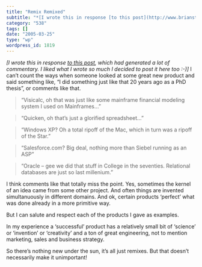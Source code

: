 ```yaml
---
title: "Remix Remixed"
subtitle: "*[I wrote this in response [to this post](http://www.brianstorms.com/archives/000555.html), which ha..."
category: "538"
tags: []
date: "2005-03-25"
type: "wp"
wordpress_id: 1819
---
```

*[I wrote this in response [to this post](http://www.brianstorms.com/archives/000555.html), which had generated a lot of commentary. I liked what I wrote so much I decided to post it here too :-)]*
I can’t count the ways when someone looked at some great new product and said something like, “I did something just like that 20 years ago as a PhD thesis”, or comments like that.

> “Visicalc, oh that was just like some mainframe financial modeling system I used on Mainframes…”

> “Quicken, oh that’s just a glorified spreadsheet…”

> “Windows XP? Oh a total ripoff of the Mac, which in turn was a ripoff of the Star.”

> “Salesforce.com? Big deal, nothing more than Siebel running as an ASP”

> “Oracle – gee we did that stuff in College in the seventies. Relational databases are just so last millenium.”

I think comments like that totally miss the point. Yes, sometimes the kernel of an idea came from some other project. And often things are invented simultanuously in different domains. And ok, certain products ‘perfect’ what was done already in a more primitive way.

But I can salute and respect each of the products I gave as examples.

In my experience a ‘successful’ product has a relatively small bit of ‘science’ or ‘invention’ or ‘creativity’ and a ton of great engineering, not to mention marketing, sales and business strategy.

So there’s nothing new under the sun, it’s all just remixes. But that doesn’t necessarily make it unimportant!